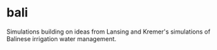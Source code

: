bali
====

Simulations building on ideas from Lansing and Kremer's simulations of
Balinese irrigation water management.
